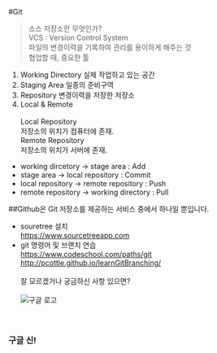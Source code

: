 #Git<br>
> 소스 저장소란 무엇인가?<br>
> VCS : Version Control System<br>
> 파일의 변경이력을 기록하여 관리를 용이하게 해주는 것<br>
> 협업할 때, 중요한 툴<br>

1. Working Directory
실제 작업하고 있는 공간
2. Staging Area
일종의 준비구역
3. Repository
변경이력을 저장한 저장소
4. Local & Remote<br><br> 
Local Repository<br>
저장소의 위치가 컴퓨터에 존재.<br>
Remote Repository<br>
저장소의 위치가 서버에 존재.<br>

* working dircetory -> stage area : Add
* stage area -> local repository : Commit
* local repository -> remote repository : Push
* remote repository -> working directory : Pull

##Github은 Git 저장소를 제공하는 서비스 중에서 하나일 뿐입니다.

* souretree 설치<br><https://www.sourcetreeapp.com>
* git 명령어 및 브랜치 연습<br><https://www.codeschool.com/paths/git><br><http://pcottle.github.io/learnGitBranching/><br><br>
잘 모르겠거나 궁금하신 사항 있으면?<br><br>
![구글 로고](http://www.google.co.kr/images/srpr/logo11w.png)<br>
<br><br>
### 구글 신!
